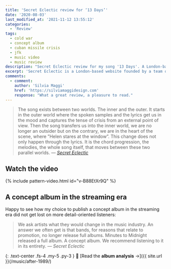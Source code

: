 ```yaml
---
title: 'Secret Eclectic review for ‘13 Days’'
date: '2020-08-03'
last_modified_at: '2021-11-12 13:55:12'
categories:
  - 'Review'
tags:
  - cold war
  - concept album
  - cuban missile crisis
  - jfk
  - music video
  - music review
description: "Secret Eclectic review for my song '13 Days'. A London-based website, they're a team of people who love supporting emerging acts."
excerpt: 'Secret Eclectic is a London-based website founded by a team of people who follow the arts worldwide. They love supporting emerging acts or people who deserve more recognition.'
comments:
  - comment:
    author: 'Silvia Maggi'
    href: 'https://silviamaggidesign.com'
    response: "What a great review, a pleasure to read."
---
```

> The song exists between two worlds. The inner and the outer. It starts in the outer world where the spoken samples and the lyrics get us in the mood and captures the tense of crisis from an external point of view. Then the song transfers us into the inner world, we are no longer an outsider but on the contrary, we are in the heart of the scene, where ”Helen stares at the window”. This change does not only happen through the lyrics. It is the chord progression, the melodies, the whole song itself, that moves between these two parallel worlds. 
> <cite>— [Secret Eclectic](https://secreteclectic.com/2020/08/02/minutes-to-midnight-13-days/)</cite>

## Watch the video

{% include pattern-video.html id="v-B88EtXr9Q" %}

## A concept album in the streaming era

Happy to see how my choice to publish a concept album in the streaming era did not get lost on more detail-oriented listeners:

> We ask artists what they would change in the music industry. An answer we often get is that bands, for reasons that relate to promotion, no longer release full albums. Minutes to Midnight released a full album. A concept album. We recommend listening to it in its entirety.
> <cite>— Secret Eclectic</cite>

{: .text-center .fs-4 .my-5 .py-3 }
📖 [Read the **album analysis** →]({{ site.url }}(/music/after-1989/)